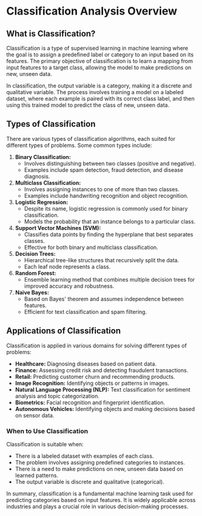 # Classification Analysis Overview

## What is Classification?

Classification is a type of supervised learning in machine learning where the goal is to assign a predefined label or category to an input based on its features. The primary objective of classification is to learn a mapping from input features to a target class, allowing the model to make predictions on new, unseen data.

In classification, the output variable is a category, making it a discrete and qualitative variable. The process involves training a model on a labeled dataset, where each example is paired with its correct class label, and then using this trained model to predict the class of new, unseen data.

## Types of Classification

There are various types of classification algorithms, each suited for different types of problems. Some common types include:

 1. **Binary Classification:**
     - Involves distinguishing between two classes (positive and negative).
     - Examples include spam detection, fraud detection, and disease diagnosis.
 2. **Multiclass Classification:**
     - Involves assigning instances to one of more than two classes.
     - Examples include handwriting recognition and object recognition.
 3. **Logistic Regression:**
     - Despite its name, logistic regression is commonly used for binary classification.
     - Models the probability that an instance belongs to a particular class.
 4. **Support Vector Machines (SVM):**
     - Classifies data points by finding the hyperplane that best separates classes.
     - Effective for both binary and multiclass classification.
 5. **Decision Trees:**
     - Hierarchical tree-like structures that recursively split the data.
     - Each leaf node represents a class.
 6. **Random Forest:**
     - Ensemble learning method that combines multiple decision trees for improved accuracy and robustness.
 7. **Naive Bayes:**
     - Based on Bayes' theorem and assumes independence between features.
     - Efficient for text classification and spam filtering.

## Applications of Classification

Classification is applied in various domains for solving different types of problems:

 - **Healthcare:** Diagnosing diseases based on patient data.
 - **Finance:** Assessing credit risk and detecting fraudulent transactions.
 - **Retail:** Predicting customer churn and recommending products.
 - **Image Recognition:** Identifying objects or patterns in images.
 - **Natural Language Processing (NLP):** Text classification for sentiment analysis and topic categorization.
 - **Biometrics:** Facial recognition and fingerprint identification.
 - **Autonomous Vehicles:** Identifying objects and making decisions based on sensor data.

### When to Use Classification

Classification is suitable when:

 - There is a labeled dataset with examples of each class.
 - The problem involves assigning predefined categories to instances.
 - There is a need to make predictions on new, unseen data based on learned patterns.
 - The output variable is discrete and qualitative (categorical).

In summary, classification is a fundamental machine learning task used for predicting categories based on input features. It is widely applicable across industries and plays a crucial role in various decision-making processes.
